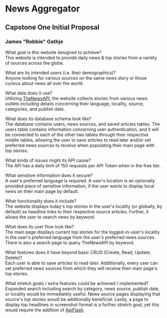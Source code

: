 # News Aggregator

## Capstone One Initial Proposal

### James "Robbie" Gathje

What goal is this website designed to achieve?<br>
This website is intended to provide daily news & top stories from a variety of sources across the globe.

What are its intended users (i.e. their demographics)?<br>
Anyone looking for various sources on the same news story or those curious about news all over the world.

What data does it use?<br>
Utilizing [TheNewsAPI](https://www.thenewsapi.com/), the website collects stories from various news outlets including details concerning their language, locality, source, categories, and publish date.

What does its database schema look like?<br>
The database contains users, news sources, and saved articles tables. The users table contains information concerning user authentication, and it will be connected to each of the other two tables through their respective middle tables, allowing the user to save articles to read later and/or set preferred news sources to receive when populating their main page with top stories.

What kinds of issues might its API cause?<br>
The API has a daily limit of 150 requests per API Token when in the free tier.

What sensitive information does it secure?<br>
A user's preferred language is required. A user's location is an optionally provided piece of sensitive information, if the user wants to display local news on their main page by default.

What functionality does it include?<br>
The website displays today's top stories in the user's locality (or globally, by default) as headline links to their respective source articles. Further, it allows the user to search news by keyword.

What does its user flow look like?<br>
The main page displays current top stories for the logged-in-user's locality in the user's preferred language from the user's preferred news sources. There is also a search page to query TheNewsAPI by keyword.

What features does it have beyond basic CRUD (Create, Read, Update, Delete)?<br>
Each user is able to save articles to read later. Additionally, every user can set preferred news sources from which they will receive their main page's top stories.

What stretch goals / extra features could be achieved / implemented?<br>
Expanded search including search by category, news source, publish date, or locality would be immediately useful. News source pages displaying that source's top stories woudl be additionally beneficial. Lastly, a page to display top headlines in screenshot format is a further stretch goal, yet this would require the addition of [ApiFlash](https://apiflash.com/).